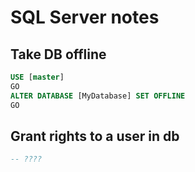 # SQL Server notes

## Take DB offline

```sql
USE [master]
GO
ALTER DATABASE [MyDatabase] SET OFFLINE
GO
```
## Grant rights to a user in db

```sql
-- ????
```
